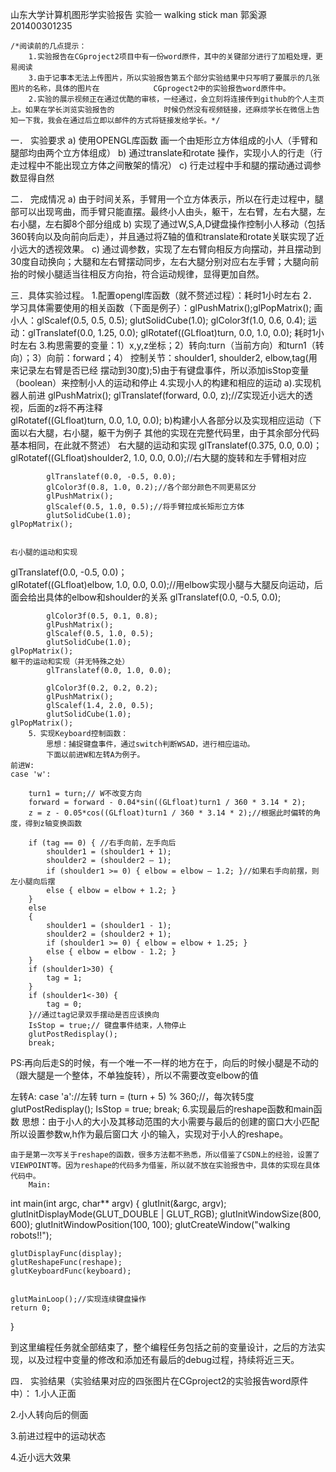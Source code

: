 ﻿山东大学计算机图形学实验报告
实验一 walking stick man
郭奚源 201400301235

	/*阅读前的几点提示：
		1.实验报告在CGproject2项目中有一份word原件，其中的关键部分进行了加粗处理，更易阅读
		3.由于记事本无法上传图片，所以实验报告第五个部分实验结果中只写明了要展示的几张图片的名称，具体的图片在			CGprogect2中的实验报告word原件中。
		2.实验的展示视频正在通过优酷的审核，一经通过，会立刻将连接传到github的个人主页上。如果在学长浏览实验报告的			时候仍然没有视频链接，还麻烦学长在微信上告知一下我，我会在通过后立即以邮件的方式将链接发给学长。*/


一．	实验要求
a)	使用OPENGL库函数 画一个由矩形立方体组成的小人（手臂和腿部均由两个立方体组成）
b)	通过translate和rotate 操作，实现小人的行走（行走过程中不能出现立方体之间散架的情况）
c)	行走过程中手和腿的摆动通过调参数显得自然

二．	完成情况
a)	由于时间关系，手臂用一个立方体表示，所以在行走过程中，腿部可以出现弯曲，而手臂只能直摆。最终小人由头，躯干，左右臂，左右大腿，左右小腿，左右脚8个部分组成
b)	实现了通过W,S,A,D键盘操作控制小人移动（包括360转向以及向前向后走），并且通过将Z轴的值和translate和rotate关联实现了近小远大的透视效果。
c)	通过调参数，实现了左右臂向相反方向摆动，并且摆动到30度自动换向；大腿和左右臂摆动同步，左右大腿分别对应右左手臂；大腿向前抬的时候小腿适当往相反方向抬，符合运动规律，显得更加自然。

三．具体实验过程。
1.配置opengl库函数（就不赘述过程）：耗时1小时左右
2．学习具体需要使用的相关函数（下面是例子）：glPushMatrix();glPopMatrix();
画小人：glScalef(0.5, 0.5, 0.5); glutSolidCube(1.0); glColor3f(1.0, 0.6, 0.4);
运动：glTranslatef(0.0, 1.25, 0.0); glRotatef((GLfloat)turn, 0.0, 1.0, 0.0);
耗时1小时左右
3.构思需要的变量：1）x,y,z坐标；2）转向:turn（当前方向）和turn1（转向）；3）向前：forward；4） 控制关节：shoulder1, shoulder2, elbow,tag(用来记录左右臂是否已经
摆动到30度);5)由于有键盘事件，所以添加isStop变量（boolean）来控制小人的运动和停止
4.实现小人的构建和相应的运动
	a).实现机器人前进
			glPushMatrix();
			glTranslatef(forward, 0.0, z);//Z实现近小远大的透视，后面的z将不再注释  
	glRotatef((GLfloat)turn, 0.0, 1.0, 0.0);
	b)构建小人各部分以及实现相应运动（下面以右大腿，右小腿，躯干为例子 其他的实现在完整代码里，由于其余部分代码基本相同，在此就不赘述）	
	右大腿的运动和实现
glTranslatef(0.375, 0.0, 0.0)； 
			glRotatef((GLfloat)shoulder2, 1.0, 0.0, 0.0);//右大腿的旋转和左手臂相对应


			glTranslatef(0.0, -0.5, 0.0);
			glColor3f(0.8, 1.0, 0.2);//各个部分颜色不同更易区分
			glPushMatrix();
			glScalef(0.5, 1.0, 0.5);//将手臂拉成长矩形立方体
			glutSolidCube(1.0);
	glPopMatrix();


	右小腿的运动和实现
glTranslatef(0.0, -0.5, 0.0)；  
			glRotatef((GLfloat)elbow, 1.0, 0.0, 0.0);//用elbow实现小腿与大腿反向运动，后面会给出具体的elbow和shoulder的关系
			glTranslatef(0.0, -0.5, 0.0);

			glColor3f(0.5, 0.1, 0.8);
			glPushMatrix();
			glScalef(0.5, 1.0, 0.5);
			glutSolidCube(1.0);
	glPopMatrix();
	躯干的运动和实现（并无特殊之处）
			glTranslatef(0.0, 1.0, 0.0);   

			glColor3f(0.2, 0.2, 0.2);
			glPushMatrix();
			glScalef(1.4, 2.0, 0.5);
			glutSolidCube(1.0);
	glPopMatrix();
		5．实现Keyboard控制函数：
			思想：捕捉键盘事件，通过switch判断WSAD，进行相应运动。
			下面以前进W和左转A为例子。
	前进W:
	case 'w': 

		turn1 = turn;// W不改变方向
		forward = forward - 0.04*sin((GLfloat)turn1 / 360 * 3.14 * 2);
		z = z - 0.05*cos((GLfloat)turn1 / 360 * 3.14 * 2);//根据此时偏转的角度，得到z轴变换函数 

		if (tag == 0) { //右手向前，左手向后
			shoulder1 = (shoulder1 + 1);
			shoulder2 = (shoulder2 – 1);
			if (shoulder1 >= 0) { elbow = elbow – 1.2; }//如果右手向前摆，则左小腿向后摆
			else { elbow = elbow + 1.2; }
		}
		else
		{
			shoulder1 = (shoulder1 - 1);
			shoulder2 = (shoulder2 + 1);
			if (shoulder1 >= 0) { elbow = elbow + 1.25; }
			else { elbow = elbow - 1.2; }
		}
		if (shoulder1>30) {
			tag = 1;
		}
		if (shoulder1<-30) {
			tag = 0;
		}//通过tag记录双手摆动是否应该换向
		IsStop = true;// 键盘事件结束，人物停止
		glutPostRedisplay();
		break;

PS:再向后走S的时候，有一个唯一不一样的地方在于，向后的时候小腿是不动的（跟大腿是一个整体，不单独旋转），所以不需要改变elbow的值

左转A:
		case 'a'://左转
		turn = (turn + 5) % 360;//，每次转5度
		glutPostRedisplay();
		IsStop = true;
		break;
		6.实现最后的reshape函数和main函数
			思想：由于小人的大小及其移动范围的大小需要与最后的创建的窗口大小匹配所以设置参数w,h作为最后窗口大				小的输入，实现对于小人的reshape。

	由于是第一次写关于reshape的函数，很多方法都不熟悉，所以借鉴了CSDN上的经验，设置了VIEWPOINT等。因为reshape的代码多为借鉴，所以就不放在实验报告中，具体的实现在具体代码中。
		Main: 
int main(int argc, char** argv)
{
	glutInit(&argc, argv);
	glutInitDisplayMode(GLUT_DOUBLE | GLUT_RGB);
	glutInitWindowSize(800, 600);
	glutInitWindowPosition(100, 100);
	glutCreateWindow("walking robots!!");
	
	glutDisplayFunc(display);
	glutReshapeFunc(reshape);
	glutKeyboardFunc(keyboard);


	glutMainLoop();//实现连续键盘操作
	return 0;
}

到这里编程任务就全部结束了，整个编程任务包括之前的变量设计，之后的方法实现，以及过程中变量的修改和添加还有最后的debug过程，持续将近三天。

四．	实验结果（实验结果对应的四张图片在CGproject2的实验报告word原件中）：
1.小人正面
 
2.小人转向后的侧面
 
3.前进过程中的运动状态
 

4.近小远大效果
  



	

